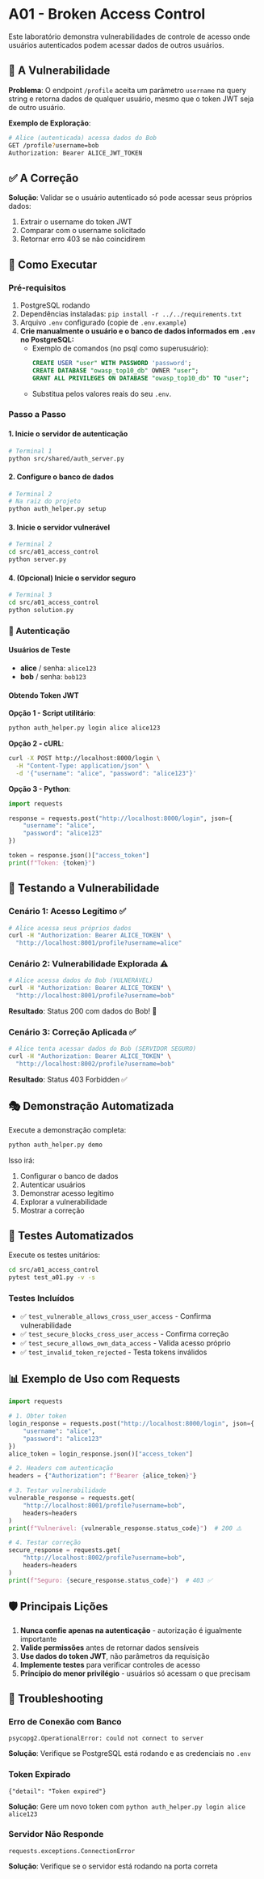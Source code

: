 # A01 - Broken Access Control

Este laboratório demonstra vulnerabilidades de controle de acesso onde usuários autenticados podem acessar dados de outros usuários.

## 🚨 A Vulnerabilidade

**Problema**: O endpoint `/profile` aceita um parâmetro `username` na query string e retorna dados de qualquer usuário, mesmo que o token JWT seja de outro usuário.

**Exemplo de Exploração**:
```bash
# Alice (autenticada) acessa dados do Bob
GET /profile?username=bob
Authorization: Bearer ALICE_JWT_TOKEN
```

## ✅ A Correção

**Solução**: Validar se o usuário autenticado só pode acessar seus próprios dados:

1. Extrair o username do token JWT
2. Comparar com o username solicitado
3. Retornar erro 403 se não coincidirem

## 🚀 Como Executar

### Pré-requisitos
1. PostgreSQL rodando
2. Dependências instaladas: `pip install -r ../../requirements.txt`
3. Arquivo `.env` configurado (copie de `.env.example`)
4. **Crie manualmente o usuário e o banco de dados informados em `.env` no PostgreSQL:**
   - Exemplo de comandos (no psql como superusuário):
     ```sql
     CREATE USER "user" WITH PASSWORD 'password';
     CREATE DATABASE "owasp_top10_db" OWNER "user";
     GRANT ALL PRIVILEGES ON DATABASE "owasp_top10_db" TO "user";
     ```
   - Substitua pelos valores reais do seu `.env`.

### Passo a Passo

#### 1. Inicie o servidor de autenticação
```bash
# Terminal 1
python src/shared/auth_server.py
```

#### 2. Configure o banco de dados
```bash
# Terminal 2
# Na raiz do projeto
python auth_helper.py setup
```

#### 3. Inicie o servidor vulnerável
```bash
# Terminal 2
cd src/a01_access_control
python server.py
```

#### 4. (Opcional) Inicie o servidor seguro
```bash
# Terminal 3
cd src/a01_access_control
python solution.py
```

### 🔐 Autenticação

#### Usuários de Teste
- **alice** / senha: `alice123`
- **bob** / senha: `bob123`

#### Obtendo Token JWT

**Opção 1 - Script utilitário**:
```bash
python auth_helper.py login alice alice123
```

**Opção 2 - cURL**:
```bash
curl -X POST http://localhost:8000/login \
  -H "Content-Type: application/json" \
  -d '{"username": "alice", "password": "alice123"}'
```

**Opção 3 - Python**:
```python
import requests

response = requests.post("http://localhost:8000/login", json={
    "username": "alice", 
    "password": "alice123"
})

token = response.json()["access_token"]
print(f"Token: {token}")
```

## 🧪 Testando a Vulnerabilidade

### Cenário 1: Acesso Legítimo ✅
```bash
# Alice acessa seus próprios dados
curl -H "Authorization: Bearer ALICE_TOKEN" \
  "http://localhost:8001/profile?username=alice"
```

### Cenário 2: Vulnerabilidade Explorada ⚠️
```bash
# Alice acessa dados do Bob (VULNERÁVEL)
curl -H "Authorization: Bearer ALICE_TOKEN" \
  "http://localhost:8001/profile?username=bob"
```
**Resultado**: Status 200 com dados do Bob! 🚨

### Cenário 3: Correção Aplicada ✅
```bash
# Alice tenta acessar dados do Bob (SERVIDOR SEGURO)
curl -H "Authorization: Bearer ALICE_TOKEN" \
  "http://localhost:8002/profile?username=bob"
```
**Resultado**: Status 403 Forbidden ✅

## 🎭 Demonstração Automatizada

Execute a demonstração completa:
```bash
python auth_helper.py demo
```

Isso irá:
1. Configurar o banco de dados
2. Autenticar usuários
3. Demonstrar acesso legítimo
4. Explorar a vulnerabilidade
5. Mostrar a correção

## 🧪 Testes Automatizados

Execute os testes unitários:
```bash
cd src/a01_access_control
pytest test_a01.py -v -s
```

### Testes Incluídos
- ✅ `test_vulnerable_allows_cross_user_access` - Confirma vulnerabilidade
- ✅ `test_secure_blocks_cross_user_access` - Confirma correção
- ✅ `test_secure_allows_own_data_access` - Valida acesso próprio
- ✅ `test_invalid_token_rejected` - Testa tokens inválidos

## 📊 Exemplo de Uso com Requests

```python
import requests

# 1. Obter token
login_response = requests.post("http://localhost:8000/login", json={
    "username": "alice",
    "password": "alice123"
})
alice_token = login_response.json()["access_token"]

# 2. Headers com autenticação
headers = {"Authorization": f"Bearer {alice_token}"}

# 3. Testar vulnerabilidade
vulnerable_response = requests.get(
    "http://localhost:8001/profile?username=bob",
    headers=headers
)
print(f"Vulnerável: {vulnerable_response.status_code}")  # 200 ⚠️

# 4. Testar correção
secure_response = requests.get(
    "http://localhost:8002/profile?username=bob", 
    headers=headers
)
print(f"Seguro: {secure_response.status_code}")  # 403 ✅
```

## 🛡️ Principais Lições

1. **Nunca confie apenas na autenticação** - autorização é igualmente importante
2. **Valide permissões** antes de retornar dados sensíveis  
3. **Use dados do token JWT**, não parâmetros da requisição
4. **Implemente testes** para verificar controles de acesso
5. **Princípio do menor privilégio** - usuários só acessam o que precisam

## 🔧 Troubleshooting

### Erro de Conexão com Banco
```
psycopg2.OperationalError: could not connect to server
```
**Solução**: Verifique se PostgreSQL está rodando e as credenciais no `.env`

### Token Expirado
```
{"detail": "Token expired"}
```
**Solução**: Gere um novo token com `python auth_helper.py login alice alice123`

### Servidor Não Responde
```
requests.exceptions.ConnectionError
```
**Solução**: Verifique se o servidor está rodando na porta correta